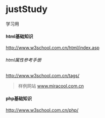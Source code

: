 # justStudy
学习用

#### html基础知识
http://www.w3school.com.cn/html/index.asp

###### html属性参考手册
http://www.w3school.com.cn/tags/

> 样例网站 www.miracool.com.cn

#### php基础知识
http://www.w3school.com.cn/php/
